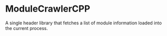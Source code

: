 # ModuleCrawlerCPP
A single header library that fetches a list of module information loaded into the current process.
